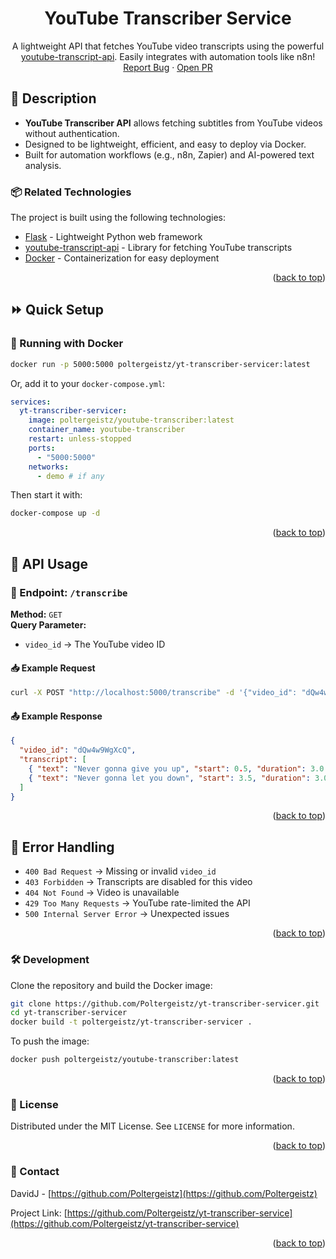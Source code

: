 <a name="readme-top"></a>

<div align="center">
  <h1 align="center">YouTube Transcriber Service</h1>
  <p align="center">
    A lightweight API that fetches YouTube video transcripts using the powerful <a href="https://github.com/jdepoix/youtube-transcript-api">youtube-transcript-api</a>. Easily integrates with automation tools like n8n!
    <br />
    <a href="https://github.com/Poltergeistz/yt-transcriber-service/issues">Report Bug</a>
    ·
    <a href="https://github.com/Poltergeistz/yt-transcriber-service/pulls">Open PR</a>
  </p>
</div>

## 📖 Description

- **YouTube Transcriber API** allows fetching subtitles from YouTube videos without authentication.
- Designed to be lightweight, efficient, and easy to deploy via Docker.
- Built for automation workflows (e.g., n8n, Zapier) and AI-powered text analysis.

### 📦 Related Technologies

The project is built using the following technologies:

- [Flask](https://flask.palletsprojects.com/) - Lightweight Python web framework
- [youtube-transcript-api](https://github.com/jdepoix/youtube-transcript-api) - Library for fetching YouTube transcripts
- [Docker](https://www.docker.com/) - Containerization for easy deployment

<p align="right">(<a href="#readme-top">back to top</a>)</p>

## ⏩ Quick Setup

### 🐳 Running with Docker  

```sh
docker run -p 5000:5000 poltergeistz/yt-transcriber-servicer:latest
```

Or, add it to your `docker-compose.yml`:

```yaml
services:
  yt-transcriber-servicer:
    image: poltergeistz/youtube-transcriber:latest
    container_name: youtube-transcriber
    restart: unless-stopped
    ports:
      - "5000:5000"
    networks:
      - demo # if any
```

Then start it with:

```sh
docker-compose up -d
```

<p align="right">(<a href="#readme-top">back to top</a>)</p>

## 📡 API Usage  

### 🔹 Endpoint: `/transcribe`  
**Method:** `GET`  
**Query Parameter:**  
- `video_id` → The YouTube video ID  

#### 📥 Example Request  
```sh
curl -X POST "http://localhost:5000/transcribe" -d '{"video_id": "dQw4w9WgXcQ"}' -H "Content-Type: application/json"
```

#### 📤 Example Response  
```json
{
  "video_id": "dQw4w9WgXcQ",
  "transcript": [
    { "text": "Never gonna give you up", "start": 0.5, "duration": 3.0 },
    { "text": "Never gonna let you down", "start": 3.5, "duration": 3.0 }
  ]
}
```

<p align="right">(<a href="#readme-top">back to top</a>)</p>

## 🔬 Error Handling  

- `400 Bad Request` → Missing or invalid `video_id`
- `403 Forbidden` → Transcripts are disabled for this video
- `404 Not Found` → Video is unavailable
- `429 Too Many Requests` → YouTube rate-limited the API  
- `500 Internal Server Error` → Unexpected issues

<p align="right">(<a href="#readme-top">back to top</a>)</p>

### 🛠 Development  

Clone the repository and build the Docker image:

```bash
git clone https://github.com/Poltergeistz/yt-transcriber-servicer.git
cd yt-transcriber-servicer
docker build -t poltergeistz/yt-transcriber-servicer .
```

To push the image:

```sh
docker push poltergeistz/youtube-transcriber:latest
```

<p align="right">(<a href="#readme-top">back to top</a>)</p>

### 📄 License  

Distributed under the MIT License. See `LICENSE` for more information.

<p align="right">(<a href="#readme-top">back to top</a>)</p>

### 📧 Contact  

DavidJ - [https://github.com/Poltergeistz](https://github.com/Poltergeistz)

Project Link: [https://github.com/Poltergeistz/yt-transcriber-service](https://github.com/Poltergeistz/yt-transcriber-service)

<p align="right">(<a href="#readme-top">back to top</a>)</p>
